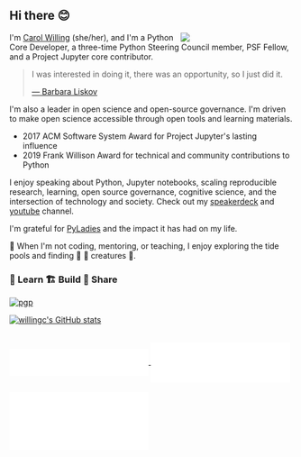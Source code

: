 ## Hi there 😊

<div>
  <img align="right" width=200 src="swirl-mascot-1000.png">
  <p>
    I'm <a href="https://willingconsulting.com">Carol Willing</a> (she/her), and I'm a Python Core Developer, a three-time Python Steering Council member, PSF Fellow, and a Project Jupyter core contributor.
  </p>
  <blockquote>
  I was interested in doing it, there was an opportunity, so I just did it.
  
  <a href="http://www.pmg.csail.mit.edu/~liskov/">&mdash; Barbara Liskov</a>
  </blockquote>
</div>



I'm also a leader in open science and open-source governance. I'm driven to make open science accessible through open tools and learning materials.

- 2017 ACM Software System Award for Project Jupyter's lasting influence
- 2019 Frank Willison Award for technical and community contributions to Python

I enjoy speaking about Python, Jupyter notebooks, scaling reproducible research, learning, open source governance, cognitive science, and the intersection of technology and society.
Check out my [speakerdeck](https://speakerdeck.com/willingc) and [youtube](https://www.youtube.com/@CarolWilling/featured) channel.

I'm grateful for [PyLadies](https://pyladies.com) and the impact it has had on my life.

🌊 When I'm not coding, mentoring, or teaching, I enjoy exploring the tide pools and finding
🐙 🐚 creatures 🦦.

### 🍎 Learn 🏗️ Build 🎁 Share

[![pgp](https://img.shields.io/badge/pgp-0x5FA188A82AE4C900-313131)](https://github.com/willingc.gpg)


[![willingc's GitHub stats](https://github-readme-stats.vercel.app/api?username=willingc)](https://github.com/willingc/github-readme-stats)

<br>
<a href="https://github.com/willingc">
  <img align="center" width="49%" src="./header.svg" />
</a>

<a href="https://github.com/willingc">
  <img align="center" width="49%" src="./acti_comm.svg" />
</a>
</br>
<br>
<a href="https://github.com/willingc">
  <img align="center" width="49%" src="./iso_calender.svg" />
</a>
</br>
